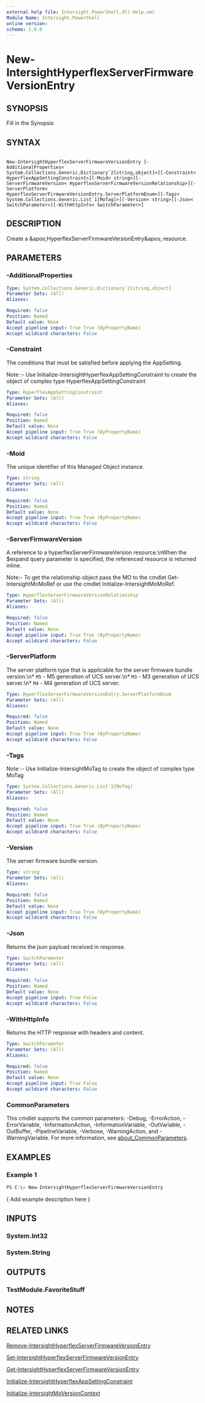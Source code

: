 ```yaml
---
external help file: Intersight.PowerShell.dll-Help.xml
Module Name: Intersight.PowerShell
online version:
schema: 2.0.0
---
```


# New-IntersightHyperflexServerFirmwareVersionEntry

## SYNOPSIS
Fill in the Synopsis

## SYNTAX

```

New-IntersightHyperflexServerFirmwareVersionEntry [-AdditionalProperties< System.Collections.Generic.Dictionary`2[string,object]>][-Constraint< HyperflexAppSettingConstraint>][-Moid< string>][-ServerFirmwareVersion< HyperflexServerFirmwareVersionRelationship>][-ServerPlatform< HyperflexServerFirmwareVersionEntry.ServerPlatformEnum>][-Tags< System.Collections.Generic.List`1[MoTag]>][-Version< string>][-Json< SwitchParameter>][-WithHttpInfo< SwitchParameter>]

```

## DESCRIPTION
Create a &amp;apos;HyperflexServerFirmwareVersionEntry&amp;apos; resource.

## PARAMETERS

### -AdditionalProperties


```yaml
Type: System.Collections.Generic.Dictionary`2[string,object]
Parameter Sets: (All)
Aliases:

Required: false
Position: Named
Default value: None
Accept pipeline input: True True (ByPropertyName)
Accept wildcard characters: False
```

### -Constraint
The conditions that must be satisfied before applying the AppSetting.

Note :- Use Initialize-IntersightHyperflexAppSettingConstraint to create the object of complex type HyperflexAppSettingConstraint

```yaml
Type: HyperflexAppSettingConstraint
Parameter Sets: (All)
Aliases:

Required: false
Position: Named
Default value: None
Accept pipeline input: True True (ByPropertyName)
Accept wildcard characters: False
```

### -Moid
The unique identifier of this Managed Object instance.

```yaml
Type: string
Parameter Sets: (All)
Aliases:

Required: false
Position: Named
Default value: None
Accept pipeline input: True True (ByPropertyName)
Accept wildcard characters: False
```

### -ServerFirmwareVersion
A reference to a hyperflexServerFirmwareVersion resource.\nWhen the $expand query parameter is specified, the referenced resource is returned inline.

 Note:- To get the relationship object pass the MO to the cmdlet Get-IntersightMoMoRef 
or use the cmdlet Initialize-IntersightMoMoRef.

```yaml
Type: HyperflexServerFirmwareVersionRelationship
Parameter Sets: (All)
Aliases:

Required: false
Position: Named
Default value: None
Accept pipeline input: True True (ByPropertyName)
Accept wildcard characters: False
```

### -ServerPlatform
The server platform type that is applicable for the server firmware bundle version.\n* `M5` - M5 generation of UCS server.\n* `M3` - M3 generation of UCS server.\n* `M4` - M4 generation of UCS server.

```yaml
Type: HyperflexServerFirmwareVersionEntry.ServerPlatformEnum
Parameter Sets: (All)
Aliases:

Required: false
Position: Named
Default value: None
Accept pipeline input: True True (ByPropertyName)
Accept wildcard characters: False
```

### -Tags


Note :- Use Initialize-IntersightMoTag to create the object of complex type MoTag

```yaml
Type: System.Collections.Generic.List`1[MoTag]
Parameter Sets: (All)
Aliases:

Required: false
Position: Named
Default value: None
Accept pipeline input: True True (ByPropertyName)
Accept wildcard characters: False
```

### -Version
The server firmware bundle version.

```yaml
Type: string
Parameter Sets: (All)
Aliases:

Required: false
Position: Named
Default value: None
Accept pipeline input: True True (ByPropertyName)
Accept wildcard characters: False
```

### -Json
Returns the json payload received in response.

```yaml
Type: SwitchParameter
Parameter Sets: (All)
Aliases:

Required: false
Position: Named
Default value: None
Accept pipeline input: True False
Accept wildcard characters: False
```

### -WithHttpInfo
Returns the HTTP response with headers and content.

```yaml
Type: SwitchParameter
Parameter Sets: (All)
Aliases:

Required: false
Position: Named
Default value: None
Accept pipeline input: True False
Accept wildcard characters: False
```


### CommonParameters
This cmdlet supports the common parameters: -Debug, -ErrorAction, -ErrorVariable, -InformationAction, -InformationVariable, -OutVariable, -OutBuffer, -PipelineVariable, -Verbose, -WarningAction, and -WarningVariable. For more information, see [about_CommonParameters](http://go.microsoft.com/fwlink/?LinkID=113216).

## EXAMPLES

### Example 1
```powershell
PS C:\> New-IntersightHyperflexServerFirmwareVersionEntry
```

{ Add example description here }

## INPUTS

### System.Int32

### System.String

## OUTPUTS

### TestModule.FavoriteStuff

## NOTES

## RELATED LINKS

[Remove-IntersightHyperflexServerFirmwareVersionEntry](./Remove-IntersightHyperflexServerFirmwareVersionEntry.md)

[Set-IntersightHyperflexServerFirmwareVersionEntry](./Set-IntersightHyperflexServerFirmwareVersionEntry.md)

[Get-IntersightHyperflexServerFirmwareVersionEntry](./Get-IntersightHyperflexServerFirmwareVersionEntry.md)

[Initialize-IntersightHyperflexAppSettingConstraint](./Initialize-IntersightHyperflexAppSettingConstraint.md)

[Initialize-IntersightMoVersionContext](./Initialize-IntersightMoVersionContext.md)
